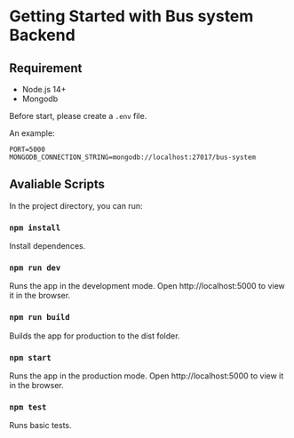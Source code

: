 # Getting Started with Bus system Backend

## Requirement

- Node.js 14+
- Mongodb

Before start, please create a `.env` file.

An example:

```
PORT=5000
MONGODB_CONNECTION_STRING=mongodb://localhost:27017/bus-system

```

## Avaliable Scripts

In the project directory, you can run:

### `npm install`

Install dependences.

### `npm run dev`

Runs the app in the development mode.
Open http://localhost:5000 to view it in the browser.

### `npm run build`

Builds the app for production to the dist folder.

### `npm start`

Runs the app in the production mode.
Open http://localhost:5000 to view it in the browser.

### `npm test`

Runs basic tests.
